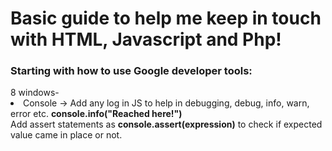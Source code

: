 <h1>Basic guide to help me keep in touch with HTML, Javascript and Php!</h1>

<h3>Starting with how to use Google developer tools: </h3>
8 windows- <br>
<li> Console -> Add any log in JS to help in debugging, debug, info, warn, error etc. <b>console.info("Reached here!")</b> <br>
Add assert statements as <b>console.assert(expression)</b> to check if expected value came in place or not. 


</li>

